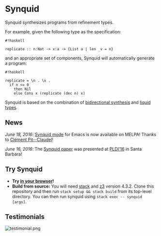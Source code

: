 # Synquid #

Synquid synthesizes programs from refinement types.

For example, given the following type as the specification:
```
#!haskell

replicate :: n:Nat -> x:a -> {List a | len _v = n}
```
and an appropriate set of components, Synquid will automatically generate a program: 
```
#!haskell

replicate = \n . \x . 
  if n <= 0
    then Nil
    else Cons x (replicate (dec n) x)
```

Synquid is based on the combination of [bidirectional synthesis](http://dl.acm.org/citation.cfm?doid=2737924.2738007) and [liquid types](http://dl.acm.org/citation.cfm?doid=1375581.1375602).

## News ##

*June 18, 2016*: [Synquid mode](https://github.com/cpitclaudel/synquid-emacs) for Emacs is now available on MELPA! Thanks to [Clément Pit--Claudel](https://github.com/cpitclaudel)!

*June 16, 2016*: The [Synquid paper](http://people.csail.mit.edu/polikarn/publications/pldi16.pdf) was presented at [PLDI'16](http://conf.researchr.org/home/pldi-2016) in Santa Barbara!

## Try Synquid ##

* **Try [in your browser](http://comcom.csail.mit.edu/comcom/#Synquid)!**
* **Build from source:** You will need [stack](https://docs.haskellstack.org/en/stable/README/) and [z3](https://github.com/Z3Prover/z3) version 4.3.2. Clone this repository and then run ```stack setup && stack build``` from its top-level directory.  You can then run synquid using ```stack exec -- synquid [args]```.

## Testimonials ##

![testimonial.png](https://bitbucket.org/repo/qXe57A/images/104717122-testimonial.png)
